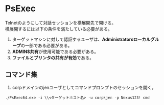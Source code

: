 # PsExec
Telnetのようにして対話セッションを横展開先で開ける。  
横展開するには以下の条件を満たしている必要がある。  
1. ターゲットマシンに対して認証するユーザは、**Administratorsローカルグループ**の一部である必要がある。
2. **ADMIN$共有**が使用可能である必要がある。
3. **ファイルとプリンタの共有が有効**である。

## コマンド集
  
1. corpドメインのjenユーザとしてコマンドプロンプトのセッションを開く。
```
./PsExec64.exe -i \\<ターゲットホスト名> -u corp\jen -p Nexus123! cmd
```